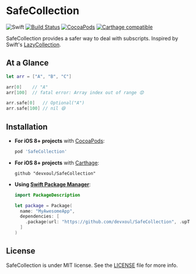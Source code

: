 # SafeCollection

![Swift](https://img.shields.io/badge/Swift-4.2-orange.svg)
[![Build Status](https://travis-ci.org/devxoul/SafeCollection.svg)](https://travis-ci.org/devxoul/SafeCollection)
[![CocoaPods](http://img.shields.io/cocoapods/v/SafeCollection.svg)](https://cocoapods.org/pods/SafeCollection)
[![Carthage compatible](https://img.shields.io/badge/Carthage-compatible-4BC51D.svg?style=flat)](https://github.com/Carthage/Carthage)

SafeCollection provides a safer way to deal with subscripts. Inspired by Swift's [LazyCollection](https://developer.apple.com/documentation/swift/lazycollection).

## At a Glance

```swift
let arr = ["A", "B", "C"]

arr[0]    // "A"
arr[100]  // fatal error: Array index out of range 😟

arr.safe[0]   // Optional("A")
arr.safe[100] // nil 😄
```

## Installation

- **For iOS 8+ projects** with [CocoaPods](https://cocoapods.org):

    ```ruby
    pod 'SafeCollection'
    ```

- **For iOS 8+ projects** with [Carthage](https://github.com/Carthage/Carthage):

    ```
    github "devxoul/SafeCollection"
    ```

- **Using [Swift Package Manager](https://swift.org/package-manager)**:

    ```swift
    import PackageDescription

    let package = Package(
      name: "MyAwesomeApp",
      dependencies: [
        .package(url: "https://github.com/devxoul/SafeCollection", .upToNextMajor(from: "3.0.0")),
      ]
    )
    ```

## License

SafeCollection is under MIT license. See the [LICENSE](LICENSE) file for more info.
